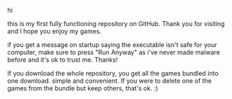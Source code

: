 hi

this is my first fully functioning repository on GitHub. Thank you for visiting and I hope you enjoy my games.

if you get a message on startup saying the executable isn't safe for your computer, make sure to press "Run Anyway" as i've never made malware before and it's ok to trust me. Thanks!

If you download the whole repository, you get all the games bundled into one download. simple and convenient. If you were to delete one of the games from the bundle but keep others, that's ok. :)
